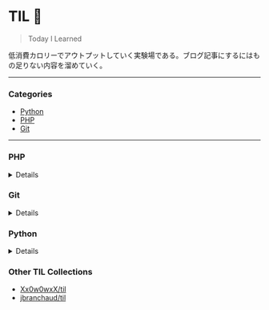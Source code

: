 # TIL :pencil:
> Today I Learned

低消費カロリーでアウトプットしていく実験場である。ブログ記事にするにはもの足りない内容を溜めていく。

---

### Categories

* [Python](#python)
* [PHP](#php)
* [Git](#git)

---

### PHP
<details>
- [Laravel8 でも afterCreatingState したい](php/laravel8-aftercreatingstate.md)
</details>

### Git
<details>
- Todo
</details>

### Python
<details>
- Todo
</details>

### Other TIL Collections

* [Xx0w0wxX/til](https://github.com/Xx0w0wxX/til)
* [jbranchaud/til](https://github.com/jbranchaud/til)
